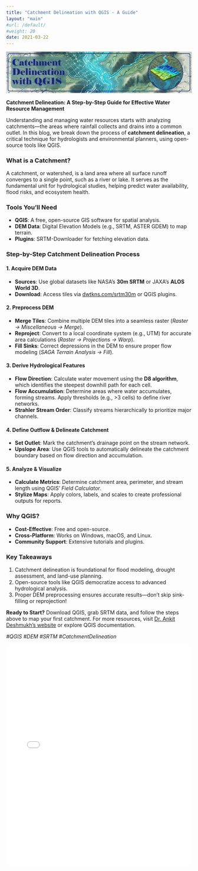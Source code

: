 ```yaml
---
title: "Catchment Delineation with QGIS - A Guide"
layout: "main"
#url: /default/
#weight: 20
date: 2021-03-22
---
```

![header](Outline.jpg)

**Catchment Delineation: A Step-by-Step Guide for Effective Water Resource Management**

Understanding and managing water resources starts with analyzing catchments—the areas where rainfall collects and drains into a common outlet. In this blog, we break down the process of **catchment delineation**, a critical technique for hydrologists and environmental planners, using open-source tools like QGIS.

### **What is a Catchment?**
A catchment, or watershed, is a land area where all surface runoff converges to a single point, such as a river or lake. It serves as the fundamental unit for hydrological studies, helping predict water availability, flood risks, and ecosystem health.


### **Tools You’ll Need**
- **QGIS**: A free, open-source GIS software for spatial analysis.
- **DEM Data**: Digital Elevation Models (e.g., SRTM, ASTER GDEM) to map terrain.
- **Plugins**: SRTM-Downloader for fetching elevation data.

### **Step-by-Step Catchment Delineation Process**

#### **1. Acquire DEM Data**
- **Sources**: Use global datasets like NASA’s **30m SRTM** or JAXA’s **ALOS World 3D**.
- **Download**: Access tiles via [dwtkns.com/srtm30m](https://dwtkns.com/srtm30m) or QGIS plugins.

#### **2. Preprocess DEM**
- **Merge Tiles**: Combine multiple DEM tiles into a seamless raster (*Raster → Miscellaneous → Merge*).
- **Reproject**: Convert to a local coordinate system (e.g., UTM) for accurate area calculations (*Raster → Projections → Warp*).
- **Fill Sinks**: Correct depressions in the DEM to ensure proper flow modeling (*SAGA Terrain Analysis → Fill*).

#### **3. Derive Hydrological Features**
- **Flow Direction**: Calculate water movement using the **D8 algorithm**, which identifies the steepest downhill path for each cell.
- **Flow Accumulation**: Determine areas where water accumulates, forming streams. Apply thresholds (e.g., >3 cells) to define river networks.
- **Strahler Stream Order**: Classify streams hierarchically to prioritize major channels.

#### **4. Define Outflow & Delineate Catchment**
- **Set Outlet**: Mark the catchment’s drainage point on the stream network.
- **Upslope Area**: Use QGIS tools to automatically delineate the catchment boundary based on flow direction and accumulation.

#### **5. Analyze & Visualize**
- **Calculate Metrics**: Determine catchment area, perimeter, and stream length using QGIS’ *Field Calculator*.
- **Stylize Maps**: Apply colors, labels, and scales to create professional outputs for reports.

### **Why QGIS?**
- **Cost-Effective**: Free and open-source.
- **Cross-Platform**: Works on Windows, macOS, and Linux.
- **Community Support**: Extensive tutorials and plugins.

### **Key Takeaways**
1. Catchment delineation is foundational for flood modeling, drought assessment, and land-use planning.
2. Open-source tools like QGIS democratize access to advanced hydrological analysis.
3. Proper DEM preprocessing ensures accurate results—don’t skip sink-filling or reprojection!

**Ready to Start?**
Download QGIS, grab SRTM data, and follow the steps above to map your first catchment. For more resources, visit [Dr. Ankit Deshmukh’s website](www.ankitdeshmukh.com) or explore QGIS documentation.

*#QGIS #DEM #SRTM #CatchmentDelineation*

<embed src= "AMTWRE_AnkitDeshmukh.pdf" width= "100%" height= "600px" type="application/pdf" >
